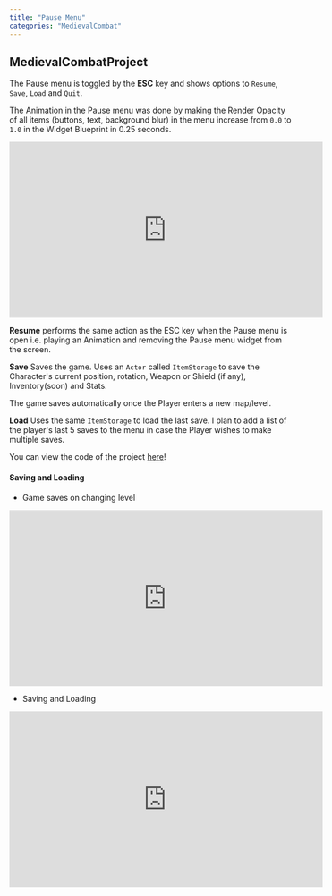 ```yaml
---
title: "Pause Menu"
categories: "MedievalCombat"
---
```


## MedievalCombatProject

The Pause menu is toggled by the **ESC** key and shows options to `Resume`, `Save`, `Load` and `Quit`.

The Animation in the Pause menu was done by making the Render Opacity of all items (buttons, text, background blur) in the menu
increase from `0.0` to `1.0` in the Widget Blueprint in 0.25 seconds.

<iframe src="https://www.youtube.com/embed/zvekPGgqofU" width="560" height="315" frameborder="0"> </iframe> 

**Resume** performs the same action as the ESC key when the Pause menu is open i.e. playing an Animation and removing the Pause menu 
widget from the screen.

**Save** Saves the game. Uses an `Actor` called `ItemStorage` to save the Character's current position, rotation, Weapon or Shield (if any),
Inventory(soon) and Stats. 

The game saves automatically once the Player enters a new map/level.

**Load** Uses the same `ItemStorage` to load the last save. I plan to add a list of the player's last 5 saves to the menu in case
the Player wishes to make multiple saves.

You can view the code of the project [here](https://github.com/1Gokul/MedievalCombatProject)!

#### Saving and Loading

- Game saves on changing level
<iframe src="https://www.youtube.com/embed/gR0BdHFScvQ" width="560" height="315" frameborder="0"> </iframe> 

- Saving and Loading
<iframe src="https://www.youtube.com/embed/rdjxNS-oRhQ" width="560" height="315" frameborder="0"> </iframe> 
